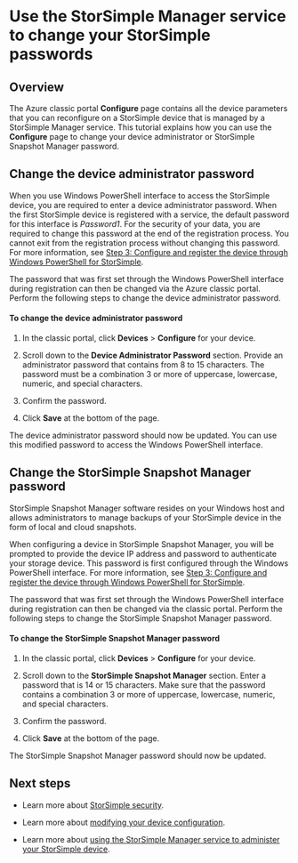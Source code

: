 <properties 
   pageTitle="Change your StorSimple passwords | Microsoft Azure" 
   description="Describes how to use the StorSimple Manager service to change your StorSimple Snapshot Manager and device administrator passwords." 
   services="storsimple" 
   documentationCenter="NA" 
   authors="alkohli" 
   manager="carmonm" 
   editor=""/>

<tags
   ms.service="storsimple"
   ms.devlang="NA"
   ms.topic="article"
   ms.tgt_pltfrm="NA"
   ms.workload="TBD" 
   ms.date="03/24/2016"
   ms.author="alkohli"/>

# Use the StorSimple Manager service to change your StorSimple passwords

## Overview 

The Azure classic portal **Configure** page contains all the device parameters that you can reconfigure on a StorSimple device that is managed by a StorSimple Manager service. This tutorial explains how you can use the **Configure** page to change your device administrator or StorSimple Snapshot Manager password.

## Change the device administrator password

When you use Windows PowerShell interface to access the StorSimple device, you are required to enter a device administrator password. When the first StorSimple device is registered with a service, the default password for this interface is *Password1*. For the security of your data, you are required to change this password at the end of the registration process. You cannot exit from the registration process without changing this password. For more information, see [Step 3: Configure and register the device through Windows PowerShell for StorSimple](storsimple-deployment-walkthrough-u2.md#step-3-configure-and-register-the-device-through-windows-powershell-for-storsimple).

The password that was first set through the Windows PowerShell interface during registration can then be changed via the Azure classic portal. Perform the following steps to change the device administrator password.

#### To change the device administrator password

1. In the classic portal, click **Devices** > **Configure** for your device.

2. Scroll down to the **Device Administrator Password** section. Provide an administrator password that contains from 8 to 15 characters. The password must be a combination 3 or more of uppercase, lowercase, numeric, and special characters.

3. Confirm the password.

4. Click **Save** at the bottom of the page.

The device administrator password should now be updated. You can use this modified password to access the Windows PowerShell interface.

## Change the StorSimple Snapshot Manager password

StorSimple Snapshot Manager software resides on your Windows host and allows administrators to manage backups of your StorSimple device in the form of local and cloud snapshots.

When configuring a device in StorSimple Snapshot Manager, you will be prompted to provide the device IP address and password to authenticate your storage device. This password is first configured through the Windows PowerShell interface. For more information, see [Step 3: Configure and register the device through Windows PowerShell for StorSimple](storsimple-deployment-walkthrough-u2.md#step-3-configure-and-register-the-device-through-windows-powershell-for-storsimple).

The password that was first set through the Windows PowerShell interface during registration can then be changed via the classic portal. Perform the following steps to change the StorSimple Snapshot Manager password.

#### To change the StorSimple Snapshot Manager password

1. In the classic portal, click **Devices** > **Configure** for your device.

2. Scroll down to the **StorSimple Snapshot Manager** section. Enter a password that is 14 or 15 characters. Make sure that the password contains a combination 3 or more of uppercase, lowercase, numeric, and special characters.

3. Confirm the password.

4. Click **Save** at the bottom of the page.

The StorSimple Snapshot Manager password should now be updated.
 

## Next steps

- Learn more about [StorSimple security](storsimple-security.md).

- Learn more about [modifying your device configuration](storsimple-modify-device-config.md).

- Learn more about [using the StorSimple Manager service to administer your StorSimple device](storsimple-manager-service-administration.md).
